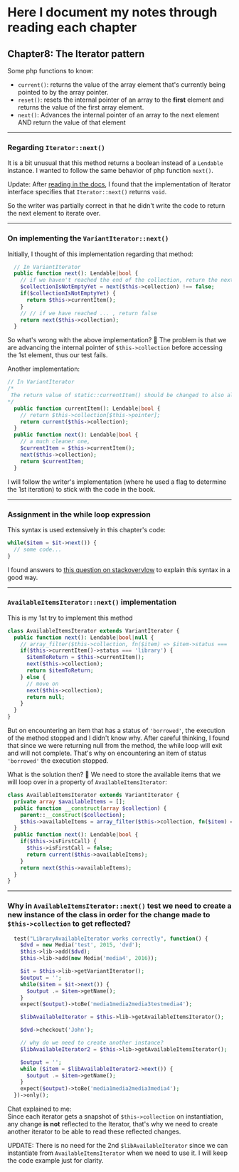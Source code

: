 # Here I document my notes through reading each chapter

## Chapter8: The Iterator pattern
Some php functions to know: 
- `current()`: returns the value of the array element that's currently being pointed to by the array pointer.
- `reset()`: resets the internal pointer of an array to the **first** element and returns the value of the first array element.
- `next()`: Advances the internal pointer of an array to the next element AND return the value of that element
______
### Regarding `Iterator::next()`
It is a bit unusual that this method returns a boolean instead of a `Lendable` instance.
I wanted to follow the same behavior of php function `next()`.

Update: After [reading in the docs](https://www.php.net/manual/en/iterator.next.php), I found that the implementation of Iterator interface specifies that `Iterator::next()` returns `void`.

So the writer was partially correct in that he didn't write the code to return the next element to iterate over.
____
### On implementing the `VariantIterator::next()`
Initially, I thought of this implementation regarding that method: 
```php
  // In VariantIterator 
  public function next(): Lendable|bool {
    // if we haven't reached the end of the collection, return the next el in the collection 
    $collectionIsNotEmptyYet = next($this->collection) !== false;
    if($collectionIsNotEmptyYet) {
      return $this->currentItem();
    }
    // // if we have reached ... , return false
    return next($this->collection);
  }
```
So what's wrong with the above implementation? 🤔
The problem is that we are advancing the internal pointer of `$this->collection` before accessing the 1st element, thus our test fails.

Another implementation: 
```php
// In VariantIterator
/*
 The return value of static::currentItem() should be changed to also allow a bool. The last iteration of static::next() will return it. 
*/
  public function currentItem(): Lendable|bool {
    // return $this->collection[$this->pointer];
    return current($this->collection);
  }
  public function next(): Lendable|bool {
    // a much cleaner one, 
    $currentItem = $this->currentItem();
    next($this->collection);
    return $currentItem;
  }
```
I will follow the writer's implementation (where he used a flag to determine the 1st iteration) to stick with the code in the book.
____
### Assignment in the while loop expression
This syntax is used extensively in this chapter's code: 
```php
while($item = $it->next()) {
  // some code...
}
```
I found answers to [this question on stackovervlow](https://stackoverflow.com/questions/6681075/while-loop-in-php-with-assignment-operator) to explain this syntax in a good way.
____
### `AvailableItemsIterator::next()` implementation
  This is my 1st try to implement this method
```php
class AvailableItemsIterator extends VariantIterator {
  public function next(): Lendable|bool|null {
    // array_filter($this->collection, fn($item) => $item->status === 'library');
    if($this->currentItem()->status === 'library') {
      $itemToReturn = $this->currentItem();
      next($this->collection);
      return $itemToReturn;
    } else {
      // move on
      next($this->collection);
      return null;
    }
  }
}
```
But on encountering an item that has a status of `'borrowed'`, the execution of the method stopped and I didn't know why.
After careful thinking, I found that since we were returning null from the method, the while loop will exit and will not complete.
That's why on encountering an item of status `'borrowed'` the execution stopped.

What is the solution then? 🤔
We need to store the available items that we will loop over in a property of `AvailableItemsIterator`: 
```php
class AvailableItemsIterator extends VariantIterator {
  private array $availableItems = [];
  public function __construct(array $collection) {
    parent::__construct($collection);
    $this->availableItems = array_filter($this->collection, fn($item) => $item->status === 'library');
  }
  public function next(): Lendable|bool {
    if($this->isFirstCall) {
      $this->isFirstCall = false;
      return current($this->availableItems);
    }
    return next($this->availableItems);
  }
}
```
____
### Why in `AvailableItemsIterator::next()` test we need to create a new instance of the class in order for the change made to `$this->collection` to get reflected?
```php
  test("LibraryAvailableIterator works correctly", function() {
    $dvd = new Media('test', 2015, 'dvd');
    $this->lib->add($dvd);
    $this->lib->add(new Media('media4', 2016));

    $it = $this->lib->getVariantIterator();
    $output = '';
    while($item = $it->next()) {
      $output .= $item->getName();
    }
    expect($output)->toBe('media1media2media3testmedia4');

    $libAvailableIterator = $this->lib->getAvailableItemsIterator();

    $dvd->checkout('John');

    // why do we need to create another instance?
    $libAvailableIterator2 = $this->lib->getAvailableItemsIterator();

    $output = '';
    while ($item = $libAvailableIterator2->next()) {
      $output .= $item->getName();
    }
    expect($output)->toBe('media1media2media3media4');
  })->only();
```
Chat explained to me:  
Since each iterator gets a snapshot of `$this->collection` on instantiation, any change **is not** reflected to the Iterator, that's why we need to create another iterator to be able to read these reflected changes.

UPDATE: There is no need for the 2nd `$libAvailableIterator` since we can instantiate from `AvailableItemsIterator` when we need to use it. I will keep the code example just for clarity.
